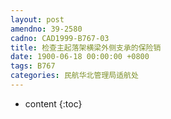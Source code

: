```yaml
---
layout: post
amendno: 39-2580
cadno: CAD1999-B767-03
title: 检查主起落架横梁外侧支承的保险销
date: 1900-06-18 00:00:00 +0800
tags: B767
categories: 民航华北管理局适航处
---
```


* content
{:toc}


